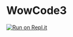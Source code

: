 # WowCode3
[![Run on Repl.it](https://repl.it/badge/github/connor12345678910/WowCode3)](https://repl.it/github/connor12345678910/WowCode3)